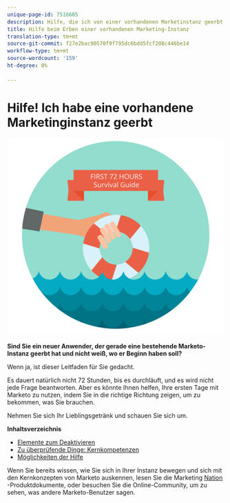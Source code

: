 ```yaml
---
unique-page-id: 7516605
description: Hilfe, die ich von einer vorhandenen Marketinstanz geerbt habe - Marketing Docs - Produktdokumentation
title: Hilfe beim Erben einer vorhandenen Marketing-Instanz
translation-type: tm+mt
source-git-commit: f27e2bac90570f9f795dc6bdd5fcf208c446be14
workflow-type: tm+mt
source-wordcount: '159'
ht-degree: 0%

---
```



# Hilfe! Ich habe eine vorhandene Marketinginstanz geerbt

![](assets/help-ive-inherited-an-existing-marketo-instance.png)

**Sind Sie ein neuer Anwender, der gerade eine bestehende Marketo-Instanz geerbt hat und nicht weiß, wo er Beginn haben soll?**

Wenn ja, ist dieser Leitfaden für Sie gedacht.

Es dauert natürlich nicht 72 Stunden, bis es durchläuft, und es wird nicht jede Frage beantworten. Aber es könnte Ihnen helfen, Ihre ersten Tage mit Marketo zu nutzen, indem Sie in die richtige Richtung zeigen, um zu bekommen, was Sie brauchen.

Nehmen Sie sich Ihr Lieblingsgetränk und schauen Sie sich um.

**Inhaltsverzeichnis**

* [Elemente zum Deaktivieren](/help/marketo/getting-started/inheriting-a-marketo-instance/items-to-check-off.md)
* [Zu überprüfende Dinge: Kernkompetenzen](/help/marketo/getting-started/inheriting-a-marketo-instance/things-to-review-core-skills.md)
* [Möglichkeiten der Hilfe](/help/marketo/getting-started/inheriting-a-marketo-instance/ways-to-get-help.md)

Wenn Sie bereits wissen, wie Sie sich in Ihrer Instanz bewegen und sich mit den Kernkonzepten von Marketo auskennen, lesen Sie die Marketing [Nation](https://nation.marketo.com/) -Produktdokumente, oder besuchen Sie die Online-Community, um zu sehen, was andere Marketo-Benutzer sagen.
